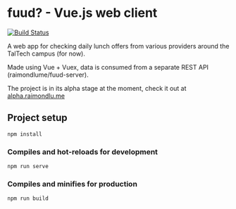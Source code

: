 # fuud? - Vue.js web client

[![Build Status](https://travis-ci.com/raimondlume/fuud-client.svg?token=HYv5sAEvndSbbqvnCDgq&branch=master)](https://travis-ci.com/raimondlume/fuud-client)

A web app for checking daily lunch offers from various providers around the TalTech campus (for now).

Made using Vue + Vuex, data is consumed from a separate REST API (raimondlume/fuud-server).

The project is in its alpha stage at the moment, check it out at [alpha.raimondlu.me](https://alpha.raimondlu.me)

## Project setup
```
npm install
```

### Compiles and hot-reloads for development
```
npm run serve
```

### Compiles and minifies for production
```
npm run build
```
